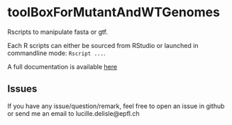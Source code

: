 # toolBoxForMutantAndWTGenomes
Rscripts to manipulate fasta or gtf. 

Each R scripts can either be sourced from RStudio or launched in commandline mode: `Rscript ...`. 

A full documentation is available [here](./Documentation.md)

## Issues
If you have any issue/question/remark, feel free to open an issue in github or send me an email to lucille.delisle\@epfl.ch
